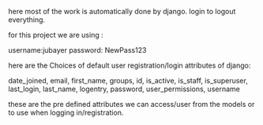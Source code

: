 here most of the work is automatically done by django. login to logout everything.

for this project we are using :

username:jubayer
password: NewPass123

here are the  Choices of default user registration/login attributes of django: 

date_joined, email, first_name, groups, id, is_active, is_staff, is_superuser, last_login, last_name, logentry, password, 
user_permissions, username

these are the pre defined attributes we can access/user from the models or to use when logging in/registration.
